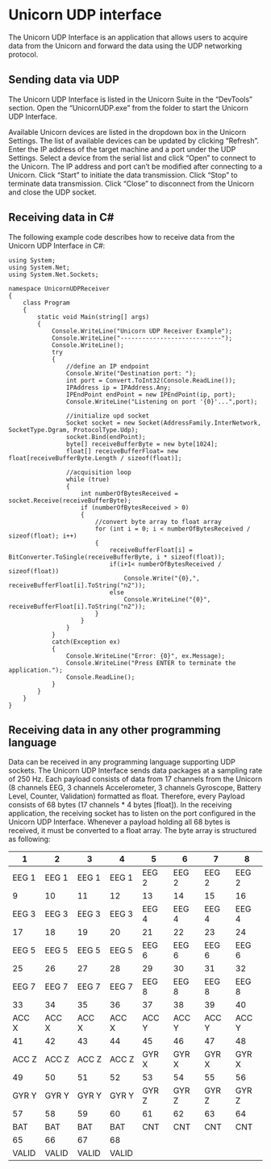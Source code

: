 # Unicorn UDP interface

The Unicorn UDP Interface is an application that allows users to acquire data from the Unicorn and forward the data using the UDP networking protocol.

## Sending data via UDP

The Unicorn UDP Interface is listed in the Unicorn Suite in the “DevTools” section. Open the “UnicornUDP.exe” from the folder to start the Unicorn UDP Interface.

Available Unicorn devices are listed in the dropdown box in the Unicorn Settings. The list of available devices can be updated by clicking “Refresh”. Enter the IP address of the target machine and a port under the UDP Settings. Select a device from the serial list and click “Open” to connect to the Unicorn. The IP address and port can’t be modified after connecting to a Unicorn. Click “Start” to initiate the data transmission. Click “Stop” to terminate data transmission. Click “Close” to disconnect from the Unicorn and close the UDP socket.

## Receiving data in C#

The following example code describes how to receive data from the Unicorn UDP Interface in C#:

```
using System;
using System.Net;
using System.Net.Sockets;

namespace UnicornUDPReceiver
{
    class Program
    {
        static void Main(string[] args)
        {
            Console.WriteLine("Unicorn UDP Receiver Example");
            Console.WriteLine("----------------------------");
            Console.WriteLine();
            try
            {
                //define an IP endpoint
                Console.Write("Destination port: ");
                int port = Convert.ToInt32(Console.ReadLine());
                IPAddress ip = IPAddress.Any;
                IPEndPoint endPoint = new IPEndPoint(ip, port);
                Console.WriteLine("Listening on port '{0}'...",port);

                //initialize upd socket
                Socket socket = new Socket(AddressFamily.InterNetwork, SocketType.Dgram, ProtocolType.Udp);
                socket.Bind(endPoint);
                byte[] receiveBufferByte = new byte[1024];
                float[] receiveBufferFloat= new float[receiveBufferByte.Length / sizeof(float)];

                //acquisition loop
                while (true)
                {
                    int numberOfBytesReceived = socket.Receive(receiveBufferByte);
                    if (numberOfBytesReceived > 0)
                    {
                        //convert byte array to float array
                        for (int i = 0; i < numberOfBytesReceived / sizeof(float); i++)
                        {
                            receiveBufferFloat[i] = BitConverter.ToSingle(receiveBufferByte, i * sizeof(float));
                            if(i+1< numberOfBytesReceived / sizeof(float))
                                Console.Write("{0},", receiveBufferFloat[i].ToString("n2"));
                            else
                                Console.WriteLine("{0}", receiveBufferFloat[i].ToString("n2"));
                        }
                    }
                }
            }
            catch(Exception ex)
            {
                Console.WriteLine("Error: {0}", ex.Message);
                Console.WriteLine("Press ENTER to terminate the application.");
                Console.ReadLine();
            }
        }
    }
}
```

## Receiving data in any other programming language

Data can be received in any programming language supporting UDP sockets. The Unicorn UDP Interface sends data packages at a sampling rate of 250 Hz. Each payload consists of data from 17 channels from the Unicorn (8 channels EEG, 3 channels Accelerometer, 3 channels Gyroscope, Battery Level, Counter, Validation) formatted as float. Therefore, every Payload consists of 68 bytes (17 channels * 4 bytes [float]). In the receiving application, the receiving socket has to listen on the port configured in the Unicorn UDP Interface. Whenever a payload holding all 68 bytes is received, it must be converted to a float array. The byte array is structured as following:

| 1 | 2 | 3 | 4 | 5 | 6 | 7 | 8 |
|---|---|---|---|---|---|---|---|
| EEG 1 | EEG 1 | EEG 1 | EEG 1 | EEG 2 | EEG 2 | EEG 2 | EEG 2 |
| 9 | 10 | 11 | 12 | 13 | 14 | 15 | 16 |
| EEG 3 | EEG 3 | EEG 3 | EEG 3 | EEG 4 | EEG 4 | EEG 4 | EEG 4 |
| 17 | 18 | 19 | 20 | 21 | 22 | 23 | 24 |
| EEG 5 | EEG 5 | EEG 5 | EEG 5 | EEG 6 | EEG 6 | EEG 6 | EEG 6 |
| 25 | 26 | 27 | 28 | 29 | 30 | 31 | 32 | 
| EEG 7 | EEG 7 | EEG 7 | EEG 7 | EEG 8 | EEG 8 | EEG 8 | EEG 8 | 
| 33 | 34 | 35 | 36 | 37 | 38 | 39 | 40 | 
| ACC X | ACC X | ACC X | ACC X | ACC Y | ACC Y| ACC Y | ACC Y | 
| 41 | 42 | 43 | 44 | 45 | 46 | 47 | 48 | 
| ACC Z | ACC Z | ACC Z | ACC Z | GYR X | GYR X  | GYR X  | GYR X  | 
| 49 | 50 | 51 | 52 | 53 | 54 | 55 | 56 |
| GYR Y | GYR Y | GYR Y | GYR Y | GYR Z | GYR Z | GYR Z | GYR Z |
| 57 | 58 | 59 | 60 | 61 | 62 | 63 | 64 |
| BAT | BAT | BAT | BAT | CNT | CNT | CNT | CNT |
| 65 | 66 | 67 | 68 |
| VALID | VALID | VALID | VALID |